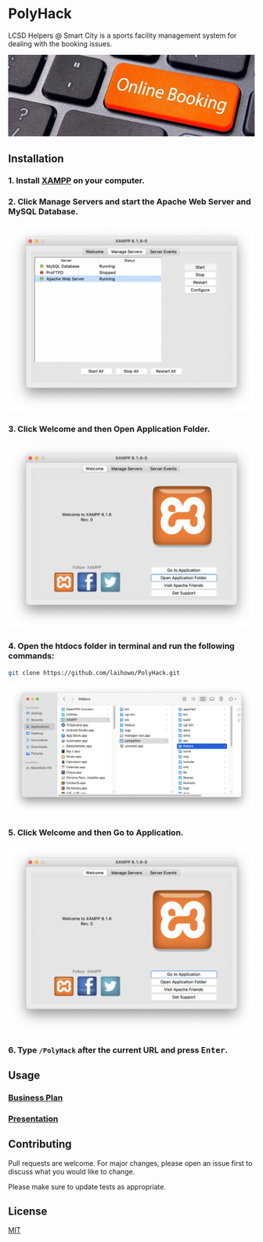 # PolyHack
LCSD Helpers @ Smart City is a sports facility management system for dealing with the booking issues.

![Icon](https://raw.githubusercontent.com/laihowo/PolyHack/main/Icon.jpg 'Icon')

## Installation

### 1. Install [XAMPP](https://www.apachefriends.org/download.html 'Press Alt + Click to Open Link in New Tab') on your computer.

### 2. Click Manage Servers and start the Apache Web Server and MySQL Database.

![Manage Servers](https://raw.githubusercontent.com/laihowo/PolyHack/main/img/1.png 'Manage Servers')

### 3. Click Welcome and then Open Application Folder.

![Open Application Folder](https://raw.githubusercontent.com/laihowo/PolyHack/main/img/2.png 'Open Application Folder')

### 4. Open the htdocs folder in terminal and run the following commands:

```bash
git clone https://github.com/laihowo/PolyHack.git
```

![htdocs](https://raw.githubusercontent.com/laihowo/PolyHack/main/img/3.png 'htdocs')

### 5. Click Welcome and then Go to Application.

![Go to Application](https://raw.githubusercontent.com/laihowo/PolyHack/main/img/4.png 'Go to Application')

### 6. Type `/PolyHack` after the current URL and press <kbd>Enter</kbd>.

## Usage

### [Business Plan](https://docs.google.com/document/d/1A6KbeMtStrT9LGhGhHMh9_hJz0CaxTpMtegP_VjA8BM/edit 'Press Alt + Click to Open Link in New Tab')

### [Presentation](https://docs.google.com/presentation/d/19bIPmH7f46h2CUzObfVWUw8DK1aTRP2IxptI_KlERZ8/edit 'Press Alt + Click to Open Link in New Tab')

## Contributing
Pull requests are welcome. For major changes, please open an issue first to discuss what you would like to change.

Please make sure to update tests as appropriate.

## License
[MIT](https://choosealicense.com/licenses/mit/ 'Press Alt + Click to Open Link in New Tab')

